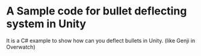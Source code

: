 # A Sample code for bullet deflecting system in Unity
It is a C# example to show how can you deflect bullets in Unity. (like Genji in Overwatch)

